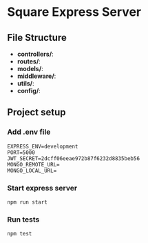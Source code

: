 # Square Express Server

## File Structure

- **controllers/**:
- **routes/**:
- **models/**:
- **middleware/**:
- **utils/**:
- **config/**:

## Project setup

### Add .env file

```
EXPRESS_ENV=development
PORT=5000
JWT_SECRET=2dcff06eeae972b87f6232d8835beb56
MONGO_REMOTE_URL=
MONGO_LOCAL_URL=
```


### Start express server

```
npm run start
```

### Run tests

```
npm test
```
